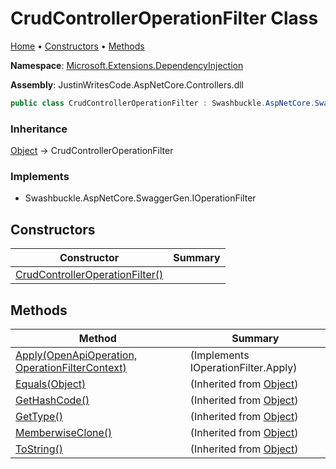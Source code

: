 # CrudControllerOperationFilter Class

[Home](../../README.md) &#x2022; [Constructors](#constructors) &#x2022; [Methods](#methods)

**Namespace**: [Microsoft.Extensions.DependencyInjection](../README.md)

**Assembly**: JustinWritesCode\.AspNetCore\.Controllers\.dll

```csharp
public class CrudControllerOperationFilter : Swashbuckle.AspNetCore.SwaggerGen.IOperationFilter
```

### Inheritance

[Object](https://docs.microsoft.com/en-us/dotnet/api/system.object) &#x2192; CrudControllerOperationFilter

### Implements

* Swashbuckle\.AspNetCore\.SwaggerGen\.IOperationFilter

## Constructors

| Constructor | Summary |
| ----------- | ------- |
| [CrudControllerOperationFilter()](-ctor/README.md) | |

## Methods

| Method | Summary |
| ------ | ------- |
| [Apply(OpenApiOperation, OperationFilterContext)](Apply/README.md) |  \(Implements IOperationFilter\.Apply\) |
| [Equals(Object)](https://docs.microsoft.com/en-us/dotnet/api/system.object.equals) |  \(Inherited from [Object](https://docs.microsoft.com/en-us/dotnet/api/system.object)\) |
| [GetHashCode()](https://docs.microsoft.com/en-us/dotnet/api/system.object.gethashcode) |  \(Inherited from [Object](https://docs.microsoft.com/en-us/dotnet/api/system.object)\) |
| [GetType()](https://docs.microsoft.com/en-us/dotnet/api/system.object.gettype) |  \(Inherited from [Object](https://docs.microsoft.com/en-us/dotnet/api/system.object)\) |
| [MemberwiseClone()](https://docs.microsoft.com/en-us/dotnet/api/system.object.memberwiseclone) |  \(Inherited from [Object](https://docs.microsoft.com/en-us/dotnet/api/system.object)\) |
| [ToString()](https://docs.microsoft.com/en-us/dotnet/api/system.object.tostring) |  \(Inherited from [Object](https://docs.microsoft.com/en-us/dotnet/api/system.object)\) |

